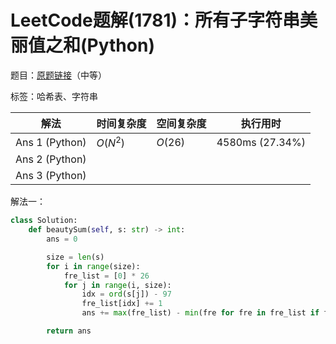 # LeetCode题解(1781)：所有子字符串美丽值之和(Python)

题目：[原题链接](https://leetcode-cn.com/problems/sum-of-beauty-of-all-substrings/)（中等）

标签：哈希表、字符串

| 解法           | 时间复杂度 | 空间复杂度 | 执行用时        |
| -------------- | ---------- | ---------- | --------------- |
| Ans 1 (Python) | $O(N^2)$   | $O(26)$    | 4580ms (27.34%) |
| Ans 2 (Python) |            |            |                 |
| Ans 3 (Python) |            |            |                 |

解法一：

```python
class Solution:
    def beautySum(self, s: str) -> int:
        ans = 0

        size = len(s)
        for i in range(size):
            fre_list = [0] * 26
            for j in range(i, size):
                idx = ord(s[j]) - 97
                fre_list[idx] += 1
                ans += max(fre_list) - min(fre for fre in fre_list if fre > 0)

        return ans
```

